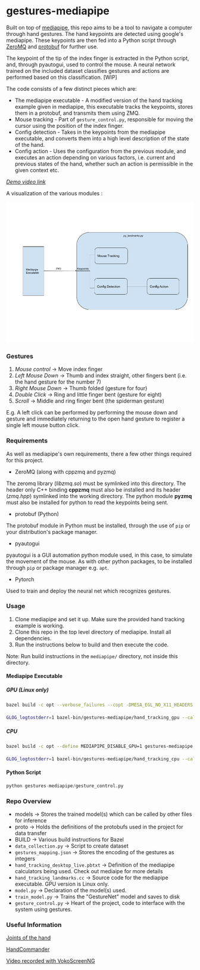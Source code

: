 # gestures-mediapipe


Built on top of [mediapipe](https://github.com/google/mediapipe), this repo aims to be a tool to navigate a computer through hand gestures. The hand keypoints are detected using google's mediapipe. These keypoints are then fed into a Python script through [ZeroMQ](https://zeromq.org) and [protobuf](https://developers.google.com/protocol-buffers) for further use. 

The keypoint of the tip of the index finger is extracted in the Python script, and, through pyautogui, used to control the mouse. A neural network trained on the included dataset classifies gestures and actions are performed based on this classification. [WIP]

The code consists of a few distinct pieces which are:

* The mediapipe executable - A modified version of the hand tracking example given in mediapipe, this executable tracks the keypoints, stores them in a protobuf, and transmits them using ZMQ.
* Mouse tracking - Part of `gesture_control.py`, responsible for moving the cursor using the position of the index finger.
* Config detection - Takes in the keypoints from the mediapipe executable, and converts them into a high level description of the state of the hand.
* Config action - Uses the configuration from the previous module, and executes an action depending on various factors, i.e. current and previous states of the hand, whether such an action is permissible in the given context etc.

[*Demo video link*](https://drive.google.com/file/d/1UmL5u6LCbpAZFdJM46QpT9r7uGjbP4Mz/view)


A visualization of the various modules : 

![module visualization](Flowchart.png)

### Gestures

1. *Mouse control* -> Move index finger
2. *Left Mouse Down* -> Thumb and index straight, other fingers bent (i.e. the hand gesture for the number 7)
3. *Right Mouse Down* -> Thumb folded (gesture for four)
4. *Double Click* -> Ring and little finger bent (gesture for eight)
5. *Scroll* -> Middle and ring finger bent (the spiderman gesture)

E.g. A left click can be performed by performing the mouse down and gesture and immediately returning to the open hand gesture to register a single left mouse button click.

### Requirements

As well as mediapipe's own requirements, there a few other things required for this project.

* ZeroMQ (along with cppzmq and pyzmq)

The zeromq library (*libzmq.so*) must be symlinked into this directory. The header only C++ binding **cppzmq** must also be installed and its header (*zmq.hpp*) symlinked into the working directory. The python module **pyzmq** must also be installed for python to read the keypoints being sent.

* protobuf (Python)

The protobuf module in Python must be installed, through the use of `pip` or your distribution's package manager.

* pyautogui

pyautogui is a GUI automation python module used, in this case, to simulate the movement of the mouse. As with other python packages, to be installed through `pip` or package manager e.g. `apt`. 

* Pytorch

Used to train and deploy the neural net which recognizes gestures.

### Usage

1. Clone mediapipe and set it up. Make sure the provided hand tracking example is working.
2. Clone this repo in the top level directory of mediapipe. Install all dependencies.
3. Run the instructions below to build and then execute the code. 

Note: Run build instructions in the `mediapipe/` directory, not inside this directory.

#### Mediapipe Executable

##### GPU (Linux only)
``` sh
bazel build -c opt --verbose_failures --copt -DMESA_EGL_NO_X11_HEADERS --copt -DEGL_NO_X11 gestures-mediapipe:hand_tracking_gpu

GLOG_logtostderr=1 bazel-bin/gestures-mediapipe/hand_tracking_gpu --calculator_graph_config_file=gestures-mediapipe/hand_tracking_desktop_live.pbtxt

```

##### CPU
``` sh
bazel build -c opt --define MEDIAPIPE_DISABLE_GPU=1 gestures-mediapipe:hand_tracking_cpu

GLOG_logtostderr=1 bazel-bin/gestures-mediapipe/hand_tracking_cpu --calculator_graph_config_file=gestures-mediapipe/hand_tracking_desktop_live.pbtxt

```

#### Python Script

``` python
python gestures-mediapipe/gesture_control.py

```

### Repo Overview

* models -> Stores the trained model(s) which can be called by other files for inference
* proto -> Holds the definitions of the protobufs used in the project for data transfer
* BUILD -> Various build instructions for Bazel
* `data_collection.py` -> Script to create dataset 
* `gestures_mapping.json` -> Stores the encoding of the gestures as integers
* `hand_tracking_desktop_live.pbtxt` -> Definition of the mediapipe calculators being used. Check out mediaipe for more details
* `hand_tracking_landmarks.cc` -> Source code for the mediapipe executable. GPU version is Linux only.
* `model.py` -> Declaration of the model(s) used.
* `train_model.py` -> Trains the "GestureNet" model and saves to disk
* `gesture_control.py` -> Heart of the project, code to interface with the system using gestures.


### Useful Information

[Joints of the hand](https://en.wikipedia.org/wiki/Interphalangeal_joints_of_the_hand)

[HandCommander](https://www.deuxexsilicon.com/handcommander/)

[Video recorded with VokoScreenNG](https://github.com/vkohaupt/vokoscreenNG)
